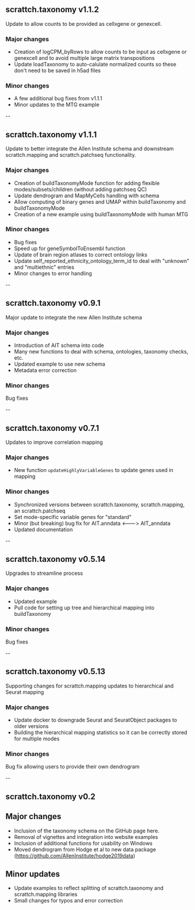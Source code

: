 ## scrattch.taxonomy v1.1.2

Update to allow counts to be provided as cellxgene or genexcell.

### Major changes
* Creation of logCPM_byRows to allow counts to be input as cellxgene or genexcell and to avoid multiple large matrix transpositions
* Update loadTaxonomy to auto-calulate normalized counts so these don't need to be saved in h5ad files

### Minor changes
* A few additional bug fixes from v1.1.1
* Minor updates to the MTG example 


--

## scrattch.taxonomy v1.1.1

Update to better integrate the Allen Institute schema and downstream scrattch.mapping and scrattch.patchseq functionality.

### Major changes
* Creation of buildTaxonomyMode function for adding flexible modes/subsets/children (without adding patchseq QC)
* Update dendrogram and MapMyCells handling with schema
* Allow computing of binary genes and UMAP within buildTaxonomy and buildTaxonomyMode
* Creation of a new example using buildTaxonomyMode with human MTG

### Minor changes
* Bug fixes
* Speed up for geneSymbolToEnsembl function
* Update of brain region atlases to correct ontology links
* Update self_reported_ethnicity_ontology_term_id to deal with "unknown" and "multiethnic" entries
* Minor changes to error handling 

--

## scrattch.taxonomy v0.9.1

Major update to integrate the new Allen Institute schema

### Major changes
* Introduction of AIT schema into code
* Many new functions to deal with schema, ontologies, taxonomy checks, etc.
* Updated example to use new schema
* Metadata error correction


### Minor changes
Bug fixes

--

## scrattch.taxonomy v0.7.1

Updates to improve correlation mapping

### Major changes
* New function `updateHighlyVariableGenes` to update genes used in mapping

### Minor changes
* Synchronized versions between scrattch.taxonomy, scrattch.mapping, an scrattch.patchseq
* Set mode-specific variable genes for "standard"
* Minor (but breaking) bug fix for AIT.anndata <---> AIT_anndata
* Updated documentation

--

## scrattch.taxonomy v0.5.14

Upgrades to streamline process

### Major changes
* Updated example
* Pull code for setting up tree and hierarchical mapping into buildTaxonomy

### Minor changes
Bug fixes

--

## scrattch.taxonomy v0.5.13

Supporting changes for scrattch.mapping updates to hierarchical and Seurat mapping

### Major changes
* Update docker to downgrade Seurat and SeuratObject packages to older versions
* Building the hierarchical mapping statistics so it can be correctly stored for multiple modes  

### Minor changes
Bug fix allowing users to provide their own dendrogram

--

## scrattch.taxonomy v0.2

## Major changes

* Inclusion of the taxonomy schema on the GitHub page here.
* Removal of vignettes and integration into website examples
* Inclusion of additional functions for usability on Windows
* Moved dendrogram from Hodge et al to new data package (https://github.com/AllenInstitute/hodge2019data)

## Minor updates

* Update examples to reflect splitting of scrattch.taxonomy and scrattch.mapping libraries
* Small changes for typos and error correction
